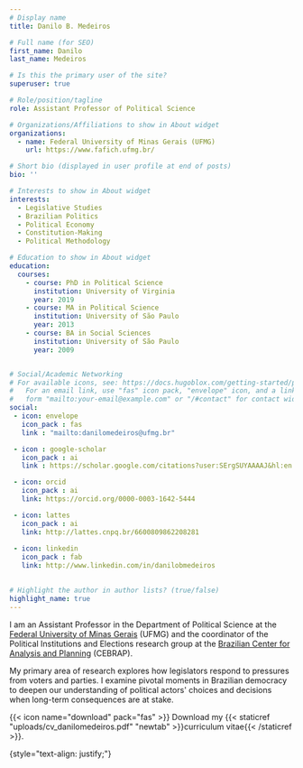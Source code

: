 ```yaml
---
# Display name
title: Danilo B. Medeiros

# Full name (for SEO)
first_name: Danilo
last_name: Medeiros

# Is this the primary user of the site?
superuser: true

# Role/position/tagline
role: Assistant Professor of Political Science

# Organizations/Affiliations to show in About widget
organizations:
  - name: Federal University of Minas Gerais (UFMG)
    url: https://www.fafich.ufmg.br/

# Short bio (displayed in user profile at end of posts)
bio: ''

# Interests to show in About widget
interests:
  - Legislative Studies
  - Brazilian Politics
  - Political Economy
  - Constitution-Making
  - Political Methodology

# Education to show in About widget
education:
  courses:
    - course: PhD in Political Science
      institution: University of Virginia
      year: 2019
    - course: MA in Political Science
      institution: University of São Paulo
      year: 2013
    - course: BA in Social Sciences
      institution: University of São Paulo
      year: 2009


# Social/Academic Networking
# For available icons, see: https://docs.hugoblox.com/getting-started/page-builder/#icons
#   For an email link, use "fas" icon pack, "envelope" icon, and a link in the
#   form "mailto:your-email@example.com" or "/#contact" for contact widget.
social:
 - icon: envelope
   icon_pack : fas
   link : "mailto:danilomedeiros@ufmg.br"

 - icon : google-scholar
   icon_pack : ai
   link : https://scholar.google.com/citations?user:SErgSUYAAAAJ&hl:en

 - icon: orcid
   icon_pack : ai
   link: https://orcid.org/0000-0003-1642-5444

 - icon: lattes
   icon_pack : ai
   link: http://lattes.cnpq.br/6600809862208281
     
 - icon: linkedin
   icon_pack : fab
   link: http://www.linkedin.com/in/danilobmedeiros
   

# Highlight the author in author lists? (true/false)
highlight_name: true
---
```

I am an Assistant Professor in the Department of Political Science at the [Federal University of Minas Gerais](https://www.fafich.ufmg.br/) (UFMG) and the coordinator of the Political Institutions and Elections research group at the [Brazilian Center for Analysis and Planning](https://cebrap.org.br/) (CEBRAP).

My primary area of research explores how legislators respond to pressures from voters and parties. I examine pivotal moments in Brazilian democracy to deepen our understanding of political actors' choices and decisions when long-term consequences are at stake.

{{< icon name="download" pack="fas" >}} Download my {{< staticref "uploads/cv_danilomedeiros.pdf" "newtab" >}}curriculum vitae{{< /staticref >}}.

{style="text-align: justify;"}
